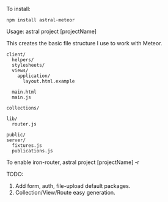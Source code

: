 To install:
```
npm install astral-meteor
```

Usage: astral project [projectName]

This creates the basic file structure I use to work with Meteor.

```
client/
  helpers/
  stylesheets/
  views/
    application/
      layout.html.example

  main.html
  main.js

collections/

lib/
  router.js

public/
server/
  fixtures.js
  publications.js

```

To enable iron-router, astral project [projectName] -r

TODO:

1. Add form, auth, file-upload default packages.
2. Collection/View/Route easy generation.
